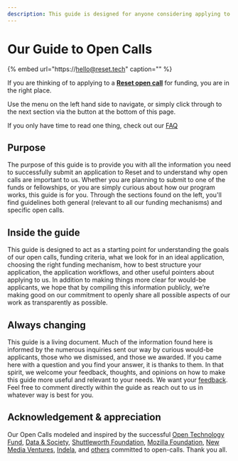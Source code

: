 ```yaml
---
description: This guide is designed for anyone considering applying to a Reset open call.
---
```


# Our Guide to Open Calls

{% embed url="https://hello@reset.tech" caption="" %}

If you are thinking of to applying to a [**Reset open call**](https://wwww.reset.tech/open-calls/) for funding, you are in the right place.

Use the menu on the left hand side to navigate, or simply click through to the next section via the button at the bottom of this page.

If you only have time to read one thing, check out our [FAQ](faq.md)

## Purpose

The purpose of this guide is to provide you with all the information you need to successfully submit an application to Reset and to understand why open calls are important to us. Whether you are planning to submit to one of the funds or fellowships, or you are simply curious about how our program works, this guide is for you. Through the sections found on the left, you'll find guidelines both general \(relevant to all our funding mechanisms\) and specific open calls.

## Inside the guide

This guide is designed to act as a starting point for understanding the goals of our open calls, funding criteria, what we look for in an ideal application, choosing the right funding mechanism, how to best structure your application, the application workflows, and other useful pointers about applying to us. In addition to making things more clear for would-be applicants, we hope that by compiling this information publicly, we’re making good on our commitment to openly share all possible aspects of our work as transparently as possible.

## Always changing

This guide is a living document. Much of the information found here is informed by the numerous inquiries sent our way by curious would-be applicants, those who we dismissed, and those we awarded. If you came here with a question and you find your answer, it is thanks to them. In that spirit, we welcome your feedback, thoughts, and opinions on how to make this guide more useful and relevant to your needs. We want your [feedback](give-us-feedback.md). Feel free to comment directly within the guide as reach out to us in whatever way is best for you.

## Acknowledgement & appreciation

Our Open Calls modeled and inspired by the successful [Open Technology Fund](https://www.opentech.fund/), [Data & Society](https://datasociety.net/initiatives/fellows-program/), [Shuttleworth Foundation](https://www.shuttleworthfoundation.org/), [Mozilla Foundation](https://foundation.mozilla.org/en/fellowships/), [New Media Ventures](https://www.newmediaventures.org/), [Indela](https://indela.fund), and [others](https://guide.opentech.fund/appendix-iv-alternative-sources-of-support) committed to open-calls. Thank you all.

